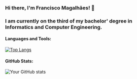 ### Hi there, I'm Francisco Magalhães! 👋

### I am currently on the third of my bachelor' degree in Informatics and Computer Engineering.

#### Languages and Tools:
[![Top Langs](https://github-readme-stats.vercel.app/api/top-langs/?username=frankie02m2023&layout=compact)](https://github.com/frankie02m2023/github-readme-stats)

#### GitHub Stats:
![Your GitHub stats](https://github-readme-stats.vercel.app/api?username=frankie02m2023&show_icons=true&theme=radical)

